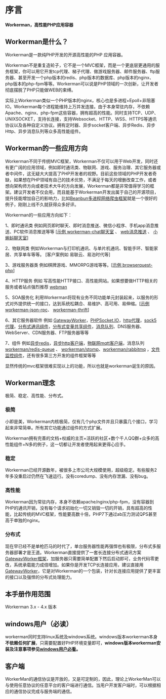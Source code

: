 # 序言

**Workerman，高性能PHP应用容器**

## Workerman是什么？
Workerman是一款纯PHP开发的开源高性能的PHP 应用容器。

Workerman不是重复造轮子，它不是一个MVC框架，而是一个更底层更通用的服务框架，你可以用它开发tcp代理、梯子代理、做游戏服务器、邮件服务器、ftp服务器、甚至开发一个php版本的redis、php版本的数据库、php版本的nginx、php版本的php-fpm等等。Workerman可以说是PHP领域的一次创新，让开发者彻底摆脱了PHP只能做WEB的束缚。

实际上Workerman类似一个PHP版本的nginx，核心也是多进程+Epoll+非阻塞IO。Workerman每个进程能维持上万并发连接。由于本身常驻内存，不依赖Apache、nginx、php-fpm这些容器，拥有超高的性能。同时支持TCP、UDP、UNIXSOCKET，支持长连接，支持Websocket、HTTP、WSS、HTTPS等通讯协议以及各种自定义协议。拥有定时器、异步socket客户端、异步Redis、异步Http、异步消息队列等众多高性能组件。

## Workerman的一些应用方向
Workerman不同于传统MVC框架，Workerman不仅可以用于Web开发，同时还有更广阔的应用领域，例如即时通讯类、物联网、游戏、服务治理、其它服务器或者中间件，这无疑大大提高了PHP开发者的视野。目前这些领域的PHP开发者奇缺，如果想在PHP领域有自己的技术优势，不满足于每天的增删改查工作，或者想向架构师方向或者技术大牛的方向发展，Workerman都是非常值得学习的框架。建议开发者不仅会用，而且能基于Workerman开发出属于自己的开源项目，提升技能增加自己的影响力，比如[Beanbun多进程网络爬虫框架](https://github.com/kiddyuchina/Beanbun)就是一个很好的例子，刚刚上线不久就获得众多好评。

Workerman的一些应用方向如下：

1、即时通讯类
例如网页即时聊天、即时消息推送、微信小程序、手机app消息推送、PC软件消息推送等等
[[示例 workerman-chat聊天室](https://www.workerman.net/workerman-chat) 、 [web消息推送](https://www.workerman.net/web-sender) 、 [小蝌蚪聊天室](https://www.workerman.net/workerman-todpole)]

2、物联网类
例如Workerman与打印机通讯、与单片机通讯、智能手环、智能家居、共享单车等等。
[客户案例如 易联云、易泊时代等]

3、游戏服务器类
例如棋牌游戏、MMORPG游戏等等。[[示例 browserquest-php](https://www.workerman.net/browserquest)]

4、HTTP服务
例如 写高性能HTTP接口、高性能网站。如果想要做HTTP相关的服务或者站点强烈推荐 [webman](https://github.com/walkor/webman)

5、SOA服务化
利用Workerman将现有业务不同功能单元封装起来，以服务的形式对外提供统一的接口，达到系统松耦合、易维护、高可用、易伸缩。[[示例 workerman-json-rpc](https://github.com/walkor/workerman-jsonrpc)、 [workerman-thrift](https://github.com/walkor/workerman-thrift)]

6、其它服务器软件
例如 [GatewayWorker](https://www.workerman.net/doc/gateway-worker)，[PHPSocket.IO](https://www.workerman.net/phpsocket_io)，[http代理](https://github.com/walkor/php-http-proxy)，[sock5代理](https://github.com/walkor/php-socks5)，[分布式通讯组件](https://github.com/walkor/Channel)，[分布式变量共享组件](https://github.com/walkor/GlobalData)，[消息队列](https://github.com/walkor/workerman-queue)、DNS服务器、WebServer、CDN服务器、FTP服务器等等

7、组件
例如[异步redis](components/workerman-redis.md)，[异步http客户端](components/workerman-http-client.md)，[物联网mqtt客户端](components/workerman-mqtt.md)，消息队列 [workerman/redis-queue](components/workerman-redis-queue.md) 、 [workerman/stomp](components/workerman-stomp.md)、[workerman/rabbitmq](components/workerman-rabbitmq.md)  ，[文件监控组件](components/file-monitor.md)，还有很多第三方开发的组件框架等等

显然传统的mvc框架很难实现以上的功能，所以也就是workerman诞生的原因。

## Workerman理念
极简、稳定、高性能、分布式。

### **极简**
小即是美，Workerman内核极简，仅有几个php文件并且只暴露几个接口，学习起来非常简单。所有其它功能通过组件的方式扩展。

Workerman拥有完善的文档+权威的主页+活跃的社区+数个千人QQ群+众多的高性能组件+N多的例子，这一切都让开发者使用起来更得心应手。

### **稳定**
Workerman已经开源数年，被很多上市公司大规模使用，超级稳定。有些服务2年多没重启过仍然在飞速运行。没有coredump、没有内存泄漏、没有bug。

### **高性能**
Workerman因为常驻内存，本身不依赖apache/nginx/php-fpm，没有容器到PHP的通讯开销，没有每个请求初始化一切又销毁一切的开销，具有超高的性能，比起传统的MVC框架，性能要高数十倍，PHP7下通过ab压力测试QPS甚至高于单独的nginx。

### **分布式**
现在早已经不是单枪匹马的时代了，单台服务器性能再强悍也有极限，分布式多服务器部署才是王道。Workerman直接提供了一套长连接分布式通讯方案[GatewayWorker框架](https://doc2.workerman.net)，加服务器只需要简单配置下然后启动即可，业务代码零更改，系统承载能力成倍增加。如果你是开发TCP长连接应用，建议直接用[GatewayWorker](https://doc2.workerman.net)，它是对Workerman的一个包装，针对长连接应用提供了更丰富的接口以及强悍的分布式处理能力。

## 本手册作用范围
Workerman 3.x - 4.x 版本

## windows用户（必读）
workerman同时支持linux系统及windows系统。windows版本workerman本身**不依赖任何扩展**，只需要配置好PHP环境变量即可，**windows版本workerman安装及注意事项参见[windows用户必看](https://www.workerman.net/windows)。**

## 客户端

WorkerMan的通信协议是开放的，又是可定制的，因此，理论上WorkerMan可以与使用任意协议的任意平台的客户端进行通信。当用户开发客户端时，可以根据相应的通信协议完成与服务端的通信。



